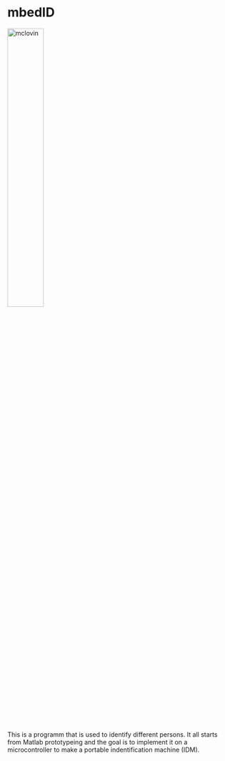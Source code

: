 mbedID
======

<img src="http://procrasti-nation.eu/wp-content/uploads/McLovin.jpg" alt="mclovin" width="40%">

This is a programm that is used to identify different persons. It all starts from Matlab prototypeing and the goal is to implement it on a microcontroller to make a portable indentification machine (IDM).
